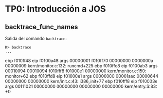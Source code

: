 TP0: Introducción a JOS
=======================

backtrace_func_names
--------------------

Salida del comando `backtrace`:

```
K> backtrace
...
```
ebp f010ff48 eip f0100a48 args 00000001 f010ff70 00000000 0000000a 00000009 
kern/monitor.c:132: runcmd+225
ebp f010ffc8 eip f0100ab3 args 00010094 00010094 f010fff8 f01000e1 00000000 
kern/monitor.c:150: monitor+62
ebp f010ffd8 eip f01000e1 args 00000000 00001aac 00000644 00000000 00000000 
kern/init.c:43: i386_init+77
ebp f010fff8 eip f010003e args 00111021 00000000 00000000 00000000 00000000 
kern/entry.S:83: <unknown>+0
